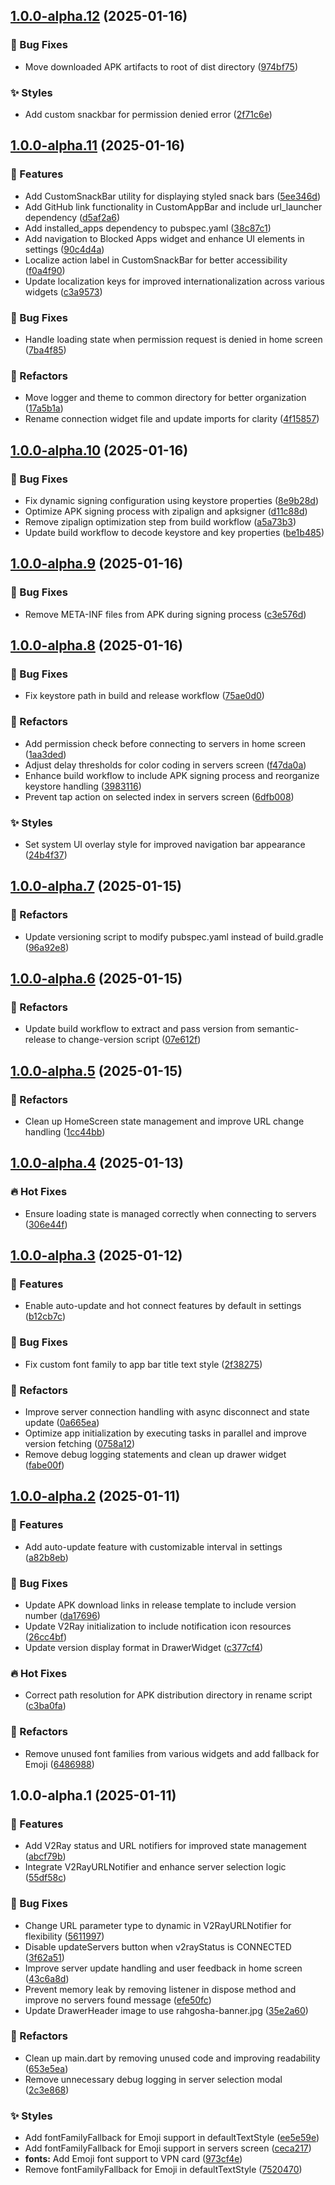 ## [1.0.0-alpha.12](https://github.com/RahgoshaVPN/RahgoshaApp/compare/v1.0.0-alpha.11...v1.0.0-alpha.12) (2025-01-16)

### 🐛 Bug Fixes

* Move downloaded APK artifacts to root of dist directory ([974bf75](https://github.com/RahgoshaVPN/RahgoshaApp/commit/974bf750d905bb3adf476552980d52b902cf876e))

### ✨ Styles

* Add custom snackbar for permission denied error ([2f71c6e](https://github.com/RahgoshaVPN/RahgoshaApp/commit/2f71c6efe7af114333058ec291c8d399b3e6de9a))

## [1.0.0-alpha.11](https://github.com/RahgoshaVPN/RahgoshaApp/compare/v1.0.0-alpha.10...v1.0.0-alpha.11) (2025-01-16)

### 🚀 Features

* Add CustomSnackBar utility for displaying styled snack bars ([5ee346d](https://github.com/RahgoshaVPN/RahgoshaApp/commit/5ee346d763602876607bd02046bbaa0cfefcae66))
* Add GitHub link functionality in CustomAppBar and include url_launcher dependency ([d5af2a6](https://github.com/RahgoshaVPN/RahgoshaApp/commit/d5af2a671175dedc628c29554ee7012ddabe867c))
* Add installed_apps dependency to pubspec.yaml ([38c87c1](https://github.com/RahgoshaVPN/RahgoshaApp/commit/38c87c1ed5f76219d0cdf2b1970fa882fafa852f))
* Add navigation to Blocked Apps widget and enhance UI elements in settings ([90c4d4a](https://github.com/RahgoshaVPN/RahgoshaApp/commit/90c4d4a1d93de78cc3b4a6c8417e04b25c4679c9))
* Localize action label in CustomSnackBar for better accessibility ([f0a4f90](https://github.com/RahgoshaVPN/RahgoshaApp/commit/f0a4f90fd63c90dce44b396890bfe7cde9af6587))
* Update localization keys for improved internationalization across various widgets ([c3a9573](https://github.com/RahgoshaVPN/RahgoshaApp/commit/c3a9573b82a33f2f31b2c35ac01e9204c723ba8c))

### 🐛 Bug Fixes

* Handle loading state when permission request is denied in home screen ([7ba4f85](https://github.com/RahgoshaVPN/RahgoshaApp/commit/7ba4f85280d1141899e459b84c79a16771644a97))

### 🚧 Refactors

* Move logger and theme to common directory for better organization ([17a5b1a](https://github.com/RahgoshaVPN/RahgoshaApp/commit/17a5b1a73ffaef3e2111d945dfe44b946195afe3))
* Rename connection widget file and update imports for clarity ([4f15857](https://github.com/RahgoshaVPN/RahgoshaApp/commit/4f158576c92e6db1ac3b80a0a3281ce83a701d9e))

## [1.0.0-alpha.10](https://github.com/RahgoshaVPN/RahgoshaApp/compare/v1.0.0-alpha.9...v1.0.0-alpha.10) (2025-01-16)

### 🐛 Bug Fixes

* Fix dynamic signing configuration using keystore properties ([8e9b28d](https://github.com/RahgoshaVPN/RahgoshaApp/commit/8e9b28d5a0adf4a6bc37e8da7c4f3210e1156936))
* Optimize APK signing process with zipalign and apksigner ([d11c88d](https://github.com/RahgoshaVPN/RahgoshaApp/commit/d11c88df93510f9e02a5c58ce6bdf210ae885ccd))
* Remove zipalign optimization step from build workflow ([a5a73b3](https://github.com/RahgoshaVPN/RahgoshaApp/commit/a5a73b33a5005ddd0814e156f5980f103faa8e8a))
* Update build workflow to decode keystore and key properties ([be1b485](https://github.com/RahgoshaVPN/RahgoshaApp/commit/be1b485554807942b296b293d7769a9e8a2d6320))

## [1.0.0-alpha.9](https://github.com/RahgoshaVPN/RahgoshaApp/compare/v1.0.0-alpha.8...v1.0.0-alpha.9) (2025-01-16)

### 🐛 Bug Fixes

* Remove META-INF files from APK during signing process ([c3e576d](https://github.com/RahgoshaVPN/RahgoshaApp/commit/c3e576d735571a9ce85ab387a0a33a30a06d4514))

## [1.0.0-alpha.8](https://github.com/RahgoshaVPN/RahgoshaApp/compare/v1.0.0-alpha.7...v1.0.0-alpha.8) (2025-01-16)

### 🐛 Bug Fixes

* Fix keystore path in build and release workflow ([75ae0d0](https://github.com/RahgoshaVPN/RahgoshaApp/commit/75ae0d0ea2e589711c1776311c370da681c73150))

### 🚧 Refactors

* Add permission check before connecting to servers in home screen ([1aa3ded](https://github.com/RahgoshaVPN/RahgoshaApp/commit/1aa3ded092b756e6aedc6a91436da1b5a1381239))
* Adjust delay thresholds for color coding in servers screen ([f47da0a](https://github.com/RahgoshaVPN/RahgoshaApp/commit/f47da0a491099145b5f3ec797d94e0d5cc8119ef))
* Enhance build workflow to include APK signing process and reorganize keystore handling ([3983116](https://github.com/RahgoshaVPN/RahgoshaApp/commit/39831161383bf163da719761a53a5fb97d145592))
* Prevent tap action on selected index in servers screen ([6dfb008](https://github.com/RahgoshaVPN/RahgoshaApp/commit/6dfb008f4ff23fd2dec8df863b9636d32584f1b1))

### ✨ Styles

* Set system UI overlay style for improved navigation bar appearance ([24b4f37](https://github.com/RahgoshaVPN/RahgoshaApp/commit/24b4f37599a469b31d9bfa599b6308f225332092))

## [1.0.0-alpha.7](https://github.com/RahgoshaVPN/RahgoshaApp/compare/v1.0.0-alpha.6...v1.0.0-alpha.7) (2025-01-15)

### 🚧 Refactors

* Update versioning script to modify pubspec.yaml instead of build.gradle ([96a92e8](https://github.com/RahgoshaVPN/RahgoshaApp/commit/96a92e8b15d5eb346ea4b1e3c45e64f31e35ac03))

## [1.0.0-alpha.6](https://github.com/RahgoshaVPN/RahgoshaApp/compare/v1.0.0-alpha.5...v1.0.0-alpha.6) (2025-01-15)

### 🚧 Refactors

* Update build workflow to extract and pass version from semantic-release to change-version script ([07e612f](https://github.com/RahgoshaVPN/RahgoshaApp/commit/07e612ffb5777f15db7e82c43b4773793a4f6166))

## [1.0.0-alpha.5](https://github.com/RahgoshaVPN/RahgoshaApp/compare/v1.0.0-alpha.4...v1.0.0-alpha.5) (2025-01-15)

### 🚧 Refactors

* Clean up HomeScreen state management and improve URL change handling ([1cc44bb](https://github.com/RahgoshaVPN/RahgoshaApp/commit/1cc44bb941e471b2811a9388cbd0092df5cad154))

## [1.0.0-alpha.4](https://github.com/RahgoshaVPN/RahgoshaApp/compare/v1.0.0-alpha.3...v1.0.0-alpha.4) (2025-01-13)

### 🔥 Hot Fixes

* Ensure loading state is managed correctly when connecting to servers ([306e44f](https://github.com/RahgoshaVPN/RahgoshaApp/commit/306e44fa0fc52a787e16e5ce446419fa620a492d))

## [1.0.0-alpha.3](https://github.com/RahgoshaVPN/RahgoshaApp/compare/v1.0.0-alpha.2...v1.0.0-alpha.3) (2025-01-12)

### 🚀 Features

* Enable auto-update and hot connect features by default in settings ([b12cb7c](https://github.com/RahgoshaVPN/RahgoshaApp/commit/b12cb7c0b338e76b851bb98ac007a41deebedfc5))

### 🐛 Bug Fixes

* Fix custom font family to app bar title text style ([2f38275](https://github.com/RahgoshaVPN/RahgoshaApp/commit/2f382758f41a1dcbfccbb405afa08c3eb3f0234f))

### 🚧 Refactors

* Improve server connection handling with async disconnect and state update ([0a665ea](https://github.com/RahgoshaVPN/RahgoshaApp/commit/0a665ea722e832e31295398093ff4e3ff739dc87))
* Optimize app initialization by executing tasks in parallel and improve version fetching ([0758a12](https://github.com/RahgoshaVPN/RahgoshaApp/commit/0758a12b29334f578d79b38964c8203533c7aa63))
* Remove debug logging statements and clean up drawer widget ([fabe00f](https://github.com/RahgoshaVPN/RahgoshaApp/commit/fabe00faaad24a588b300b65de06deb64a90acc4))

## [1.0.0-alpha.2](https://github.com/RahgoshaVPN/RahgoshaApp/compare/v1.0.0-alpha.1...v1.0.0-alpha.2) (2025-01-11)

### 🚀 Features

* Add auto-update feature with customizable interval in settings ([a82b8eb](https://github.com/RahgoshaVPN/RahgoshaApp/commit/a82b8eb2d9c10d692214b10441ad0aa1fa827eda))

### 🐛 Bug Fixes

* Update APK download links in release template to include version number ([da17696](https://github.com/RahgoshaVPN/RahgoshaApp/commit/da17696b0b624013cace4faeffb1234a8003e220))
* Update V2Ray initialization to include notification icon resources ([26cc4bf](https://github.com/RahgoshaVPN/RahgoshaApp/commit/26cc4bf1e2d6273033e70164494376b874ace4bf))
* Update version display format in DrawerWidget ([c377cf4](https://github.com/RahgoshaVPN/RahgoshaApp/commit/c377cf4b37a7274ebbf9ecab26e4269c04c1ea51))

### 🔥 Hot Fixes

* Correct path resolution for APK distribution directory in rename script ([c3ba0fa](https://github.com/RahgoshaVPN/RahgoshaApp/commit/c3ba0fa719a49f5a54bf8abef21ac1dc310472ff))

### 🚧 Refactors

* Remove unused font families from various widgets and add fallback for Emoji ([6486988](https://github.com/RahgoshaVPN/RahgoshaApp/commit/648698833484dacf6a358c64e2e192ebb1f35af6))

## 1.0.0-alpha.1 (2025-01-11)

### 🚀 Features

* Add V2Ray status and URL notifiers for improved state management ([abcf79b](https://github.com/RahgoshaVPN/RahgoshaApp/commit/abcf79b110ceeb0d0bbfcfa7d8690c7dddd5845a))
* Integrate V2RayURLNotifier and enhance server selection logic ([55df58c](https://github.com/RahgoshaVPN/RahgoshaApp/commit/55df58c9481504cd74f476b0974ddafeddf0024a))

### 🐛 Bug Fixes

* Change URL parameter type to dynamic in V2RayURLNotifier for flexibility ([5611997](https://github.com/RahgoshaVPN/RahgoshaApp/commit/5611997fd9ee0d1c9730449b1e794290fd77d257))
* Disable updateServers button when v2rayStatus is CONNECTED ([3f62a51](https://github.com/RahgoshaVPN/RahgoshaApp/commit/3f62a5149ae1ec412752dcd51a9a6edada801210))
* Improve server update handling and user feedback in home screen ([43c6a8d](https://github.com/RahgoshaVPN/RahgoshaApp/commit/43c6a8dd732e25820d2c214eff83b4ca4be25743))
* Prevent memory leak by removing listener in dispose method and improve no servers found message ([efe50fc](https://github.com/RahgoshaVPN/RahgoshaApp/commit/efe50fc463cb246eee3f0fa0c3320f746d8e4993))
* Update DrawerHeader image to use rahgosha-banner.jpg ([35e2a60](https://github.com/RahgoshaVPN/RahgoshaApp/commit/35e2a60da73a2a71eb34b2b21239111b836ead1f))

### 🚧 Refactors

* Clean up main.dart by removing unused code and improving readability ([653e5ea](https://github.com/RahgoshaVPN/RahgoshaApp/commit/653e5ea2089aee7881e5b40cbfe12be324d1bcd3))
* Remove unnecessary debug logging in server selection modal ([2c3e868](https://github.com/RahgoshaVPN/RahgoshaApp/commit/2c3e86883307b4eaf76acf6a507f7ff56b4c7293))

### ✨ Styles

* Add fontFamilyFallback for Emoji support in defaultTextStyle ([ee5e59e](https://github.com/RahgoshaVPN/RahgoshaApp/commit/ee5e59e147b8676cf9261785349ba5f9e428cf42))
* Add fontFamilyFallback for Emoji support in servers screen ([ceca217](https://github.com/RahgoshaVPN/RahgoshaApp/commit/ceca217a713d719793a7ec9d30d9f9e8a40b84ff))
* **fonts:** Add Emoji font support to VPN card ([973cf4e](https://github.com/RahgoshaVPN/RahgoshaApp/commit/973cf4e528c1860e78daeecf978561e0b6cbaef9))
* Remove fontFamilyFallback for Emoji in defaultTextStyle ([7520470](https://github.com/RahgoshaVPN/RahgoshaApp/commit/75204704ad27a948875502d732ea303d3875d177))
